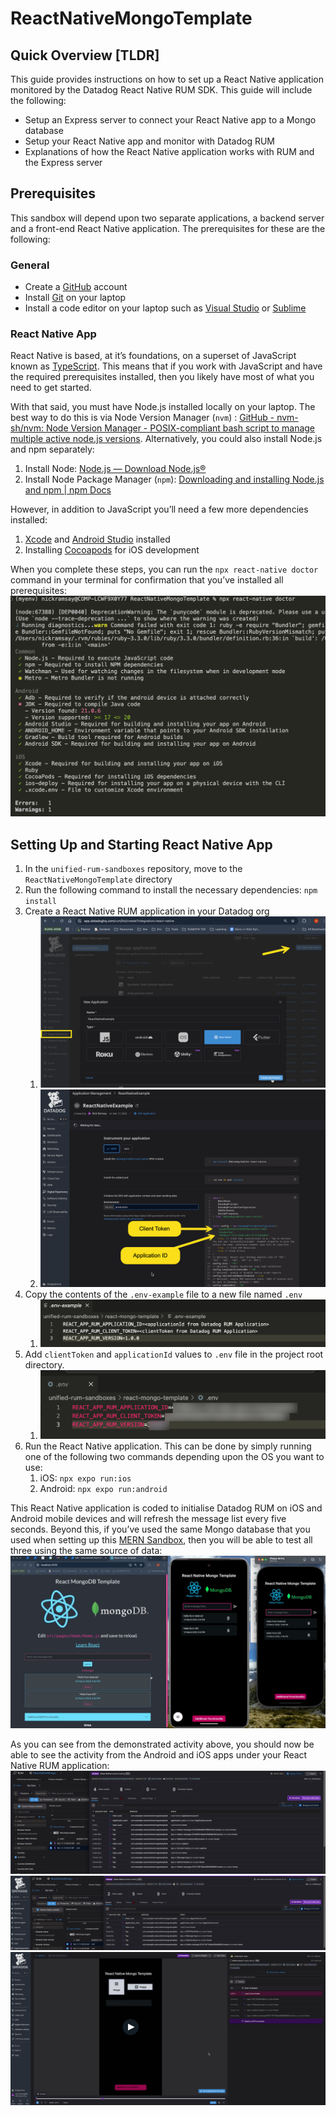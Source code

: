 # ReactNativeMongoTemplate
## Quick Overview [TLDR]

This guide provides instructions on how to set up a React Native application monitored by the Datadog React Native RUM SDK. This guide will include the following:
- Setup an Express server to connect your React Native app to a Mongo database
- Setup your React Native app and monitor with Datadog RUM
- Explanations of how the React Native application works with RUM and the Express server

## Prerequisites

This sandbox will depend upon two separate applications, a backend server and a front-end React Native application. The prerequisites for these are the following:

### General
- Create a [GitHub](https://github.com/) account
- Install [Git](https://git-scm.com/) on your laptop
- Install a code editor on your laptop such as [Visual Studio](https://code.visualstudio.com/) or [Sublime](https://www.sublimetext.com/)

### React Native App

React Native is based, at it’s foundations, on a superset of JavaScript known as [TypeScript](https://www.typescriptlang.org/). This means that if you work with JavaScript and have the required prerequisites installed, then you likely have most of what you need to get started.

With that said, you must have Node.js installed locally on your laptop. The best way to do this is via Node Version Manager (`nvm`) : [GitHub - nvm-sh/nvm: Node Version Manager - POSIX-compliant bash script to manage multiple active node.js versions](https://github.com/nvm-sh/nvm?tab=readme-ov-file#installing-and-updating). Alternatively, you could also install Node.js and npm separately:
   1. Install Node: [Node.js — Download Node.js®](https://nodejs.org/en/download)
   2. Install Node Package Manager (`npm`): [Downloading and installing Node.js and npm | npm Docs](https://docs.npmjs.com/downloading-and-installing-node-js-and-npm)

However, in addition to JavaScript you’ll need a few more dependencies installed:
   1. [Xcode](https://developer.apple.com/xcode/) and [Android Studio](https://developer.android.com/studio) installed
   2. Installing [Cocoapods](https://guides.cocoapods.org/using/getting-started.html) for iOS development

When you complete these steps, you can run the `npx react-native doctor` command in your terminal for confirmation that you’ve installed all prerequisites:
![react_native_rn_doctor_output_image](../readme_images/react_native_rn_doctor_output.png)

## Setting Up and Starting React Native App

1. In the `unified-rum-sandboxes` repository, move to the `ReactNativeMongoTemplate` directory
2. Run the following command to install the necessary dependencies: `npm install`
3. Create a React Native RUM application in your Datadog org
   1. ![react_native_create_rum_app_image_1](../readme_images/react_native_create_rum_app_image_1.png)
   2. ![react_native_create_rum_app_image1](../readme_images/react_native_create_rum_app_image_2.png)
4. Copy the contents of the `.env-example` file to a new file named `.env`
   1. ![react_native_env_example](../readme_images/react_native_env_example.png)
5. Add `clientToken` and `applicationId` values to `.env` file in the project root directory.
   1. ![react_native_env](../readme_images/react_native_env.png)
6. Run the React Native application. This can be done by simply running one of the following two commands depending upon the OS you want to use:
   1. iOS: `npx expo run:ios`
   2. Android: `npx expo run:android`

This React Native application is coded to initialise Datadog RUM on iOS and Android mobile devices and will refresh the message list every five seconds. Beyond this, if you’ve used the same Mongo database that you used when setting up this [MERN Sandbox](https://github.com/nick-ramsay/unified-rum-sandboxes/main/react-mongo-template), then you will be able to test all three using the same source of data:
![react_native_all_apps_side_by_side](../readme_images/react_native_all_apps_side_by_side.png)

As you can see from the demonstrated activity above, you should now be able to see the activity from the Android and iOS apps under your React Native RUM application:
![react_native_rum_data_in_datadog_1](../readme_images/react_native_rum_data_in_datadog_1.png)
![react_native_rum_data_in_datadog_2](../readme_images/react_native_rum_data_in_datadog_2.png)
![react_native_rum_data_in_datadog_3](../readme_images/react_native_rum_data_in_datadog_3.png)


